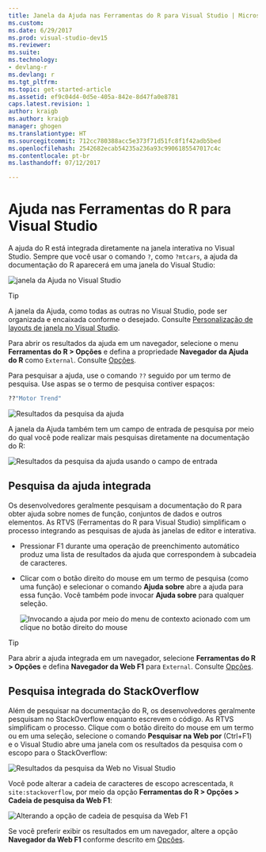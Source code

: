 ```yaml
---
title: Janela da Ajuda nas Ferramentas do R para Visual Studio | Microsoft Docs
ms.custom: 
ms.date: 6/29/2017
ms.prod: visual-studio-dev15
ms.reviewer: 
ms.suite: 
ms.technology:
- devlang-r
ms.devlang: r
ms.tgt_pltfrm: 
ms.topic: get-started-article
ms.assetid: ef9c04d4-0d5e-405a-842e-8d47fa0e8781
caps.latest.revision: 1
author: kraigb
ms.author: kraigb
manager: ghogen
ms.translationtype: HT
ms.sourcegitcommit: 712cc780388acc5e373f71d51fc8f1f42adb5bed
ms.openlocfilehash: 2542682ecab54235a236a93c9906185547017c4c
ms.contentlocale: pt-br
ms.lasthandoff: 07/12/2017

---
```


# <a name="help-in-r-tools-for-visual-studio"></a>Ajuda nas Ferramentas do R para Visual Studio

A ajuda do R está integrada diretamente na janela interativa no Visual Studio. Sempre que você usar o comando `?`, como `?mtcars`, a ajuda da documentação do R aparecerá em uma janela do Visual Studio:

![janela da Ajuda no Visual Studio](media/help-window.png)

> [!Tip]
> A janela da Ajuda, como todas as outras no Visual Studio, pode ser organizada e encaixada conforme o desejado. Consulte [Personalização de layouts de janela no Visual Studio](../ide/customizing-window-layouts-in-visual-studio.md).
>
> Para abrir os resultados da ajuda em um navegador, selecione o menu **Ferramentas do R > Opções** e defina a propriedade **Navegador da Ajuda do R** como `External`. Consulte [Opções](options.md).

Para pesquisar a ajuda, use o comando `??` seguido por um termo de pesquisa. Use aspas se o termo de pesquisa contiver espaços:

```R
??"Motor Trend"
```

![Resultados da pesquisa da ajuda](media/help-search1.png)

A janela da Ajuda também tem um campo de entrada de pesquisa por meio do qual você pode realizar mais pesquisas diretamente na documentação do R:

![Resultados da pesquisa da ajuda usando o campo de entrada](media/help-search2.png)

## <a name="integrated-help-lookup"></a>Pesquisa da ajuda integrada

Os desenvolvedores geralmente pesquisam a documentação do R para obter ajuda sobre nomes de função, conjuntos de dados e outros elementos. As RTVS (Ferramentas do R para Visual Studio) simplificam o processo integrando as pesquisas de ajuda às janelas de editor e interativa.

- Pressionar F1 durante uma operação de preenchimento automático produz uma lista de resultados da ajuda que correspondem à subcadeia de caracteres.
- Clicar com o botão direito do mouse em um termo de pesquisa (como uma função) e selecionar o comando **Ajuda sobre** abre a ajuda para essa função. Você também pode invocar **Ajuda sobre** para qualquer seleção.

    ![Invocando a ajuda por meio do menu de contexto acionado com um clique no botão direito do mouse](media/help-right-click.png)

> [!Tip]
> Para abrir a ajuda integrada em um navegador, selecione **Ferramentas do R > Opções** e defina **Navegador da Web F1** para `External`. Consulte [Opções](options.md).

## <a name="integrated-stackoverflow-search"></a>Pesquisa integrada do StackOverflow

Além de pesquisar na documentação do R, os desenvolvedores geralmente pesquisam no StackOverflow enquanto escrevem o código. As RTVS simplificam o processo. Clique com o botão direito do mouse em um termo ou em uma seleção, selecione o comando **Pesquisar na Web por** (Ctrl+F1) e o Visual Studio abre uma janela com os resultados da pesquisa com o escopo para o StackOverflow:

![Resultados da pesquisa da Web no Visual Studio](media/help-web-search-results.png)

Você pode alterar a cadeia de caracteres de escopo acrescentada, `R site:stackoverflow`, por meio da opção **Ferramentas do R > Opções > Cadeia de pesquisa da Web F1**:

![Alterando a opção de cadeia de pesquisa da Web F1](media/options-dialog.png)

Se você preferir exibir os resultados em um navegador, altere a opção **Navegador da Web F1** conforme descrito em [Opções](options.md).
